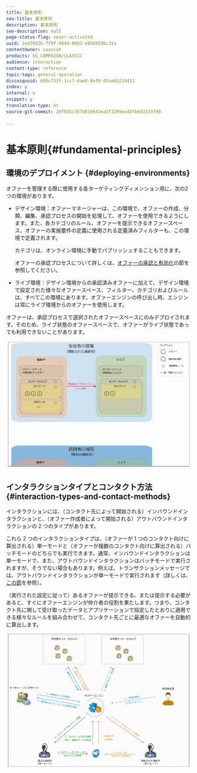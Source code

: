 ```yaml
---
title: 基本原則
seo-title: 基本原則
description: 基本原則
seo-description: null
page-status-flag: never-activated
uuid: 1ed3982b-7f9f-494d-8603-e856859bc31a
contentOwner: sauviat
products: SG_CAMPAIGN/CLASSIC
audience: interaction
content-type: reference
topic-tags: general-operation
discoiquuid: 695cf33f-1cc7-4ae8-8ef6-05aa65219411
index: y
internal: n
snippet: y
translation-type: ht
source-git-commit: 20f835c357d016643ea1f3209ee4dfb6d3239f90

---
```



# 基本原則{#fundamental-principles}

## 環境のデプロイメント {#deploying-environments}

オファーを管理する際に使用する各ターゲティングディメンション用に、次の2つの環境があります。

* デザイン環境：オファーマネージャーは、この環境で、オファーの作成、分類、編集、承認プロセスの開始を処理して、オファーを使用できるようにします。また、各カテゴリのルール、オファーを提示できるオファースペース、オファーの実施要件の定義に使用される定義済みフィルターも、この環境で定義されます。

   カテゴリは、オンライン環境に手動でパブリッシュすることもできます。

   オファーの承認プロセスについて詳しくは、[オファーの承認と有効化](../../interaction/using/approving-and-activating-an-offer.md)の節を参照してください。

* ライブ環境：デザイン環境からの承認済みオファーに加えて、デザイン環境で設定された様々なオファースペース、フィルター、カテゴリおよびルールは、すべてこの環境にあります。オファーエンジンの呼び出し時、エンジンは常にライブ環境からのオファーを使用します。

オファーは、承認プロセスで選択されたオファースペースにのみデプロイされます。そのため、ライブ状態のオファースペースで、オファーがライブ状態であっても利用できないことがあります。

![](assets/architecture_interaction1.png)

## インタラクションタイプとコンタクト方法 {#interaction-types-and-contact-methods}

インタラクションには、（コンタクト先によって開始される）インバウンドインタラクションと、（オファー作成者によって開始される）アウトバウンドインタラクションの 2 つのタイプがあります。

これら 2 つのインタラクションタイプは、（オファーが 1 つのコンタクト向けに算出される）単一モードと（オファーが複数のコンタクト向けに算出される）バッチモードのどちらでも実行できます。通常、インバウンドインタラクションは単一モードで、また、アウトバウンドインタラクションはバッチモードで実行されますが、そうでない場合もあります。例えば、トランザクションメッセージでは、アウトバウンドインタラクションが単一モードで実行されます（詳しくは、[この節](../../message-center/using/about-transactional-messaging.md)を参照）。

（実行された設定に従って）あるオファーが提示できる、または提示する必要があると、すぐにオファーエンジンが仲介者の役割を果たします。つまり、コンタクト先に関して受け取ったデータとアプリケーションで指定したとおりに適用できる様々なルールを組み合わせて、コンタクト先ごとに最適なオファーを自動的に算出します。

![](assets/architecture_interaction2.png)

